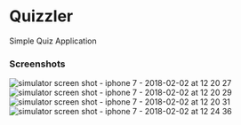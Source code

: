 # Quizzler
Simple Quiz Application 

### Screenshots

![simulator screen shot - iphone 7 - 2018-02-02 at 12 20 27](https://user-images.githubusercontent.com/15088180/35720493-f2b3838a-0813-11e8-92db-316ae270a37b.png)
![simulator screen shot - iphone 7 - 2018-02-02 at 12 20 29](https://user-images.githubusercontent.com/15088180/35720495-f2f95770-0813-11e8-8f74-fd6fbcd5e6c3.png)
![simulator screen shot - iphone 7 - 2018-02-02 at 12 20 31](https://user-images.githubusercontent.com/15088180/35720496-f33f02d4-0813-11e8-954f-e4b7e21ad50a.png)
![simulator screen shot - iphone 7 - 2018-02-02 at 12 24 36](https://user-images.githubusercontent.com/15088180/35720525-0ff0be86-0814-11e8-905f-d7466bf5f58a.png)
